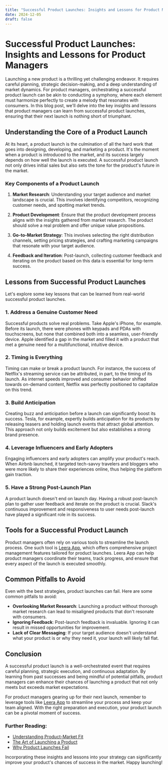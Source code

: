 ```yaml
---
title: "Successful Product Launches: Insights and Lessons for Product Managers"
date: 2024-12-05
draft: false
---
```

# Successful Product Launches: Insights and Lessons for Product Managers

Launching a new product is a thrilling yet challenging endeavor. It requires careful planning, strategic decision-making, and a deep understanding of market dynamics. For product managers, orchestrating a successful product launch can be akin to conducting a symphony, where each element must harmonize perfectly to create a melody that resonates with consumers. In this blog post, we'll delve into the key insights and lessons that product managers can learn from successful product launches, ensuring that their next launch is nothing short of triumphant.

## Understanding the Core of a Product Launch

At its heart, a product launch is the culmination of all the hard work that goes into designing, developing, and marketing a product. It's the moment when a product is introduced to the market, and its success largely depends on how well the launch is executed. A successful product launch not only drives initial sales but also sets the tone for the product's future in the market. 

### Key Components of a Product Launch

1. **Market Research**: Understanding your target audience and market landscape is crucial. This involves identifying competitors, recognizing customer needs, and spotting market trends.

2. **Product Development**: Ensure that the product development process aligns with the insights gathered from market research. The product should solve a real problem and offer unique value propositions.

3. **Go-to-Market Strategy**: This involves selecting the right distribution channels, setting pricing strategies, and crafting marketing campaigns that resonate with your target audience.

4. **Feedback and Iteration**: Post-launch, collecting customer feedback and iterating on the product based on this data is essential for long-term success.

## Lessons from Successful Product Launches

Let's explore some key lessons that can be learned from real-world successful product launches.

### 1. **Address a Genuine Customer Need**

Successful products solve real problems. Take Apple's iPhone, for example. Before its launch, there were phones with keypads and PDAs with touchscreens, but none that combined both into a seamless, user-friendly device. Apple identified a gap in the market and filled it with a product that met a genuine need for a multifunctional, intuitive device.

### 2. **Timing is Everything**

Timing can make or break a product launch. For instance, the success of Netflix's streaming service can be attributed, in part, to the timing of its launch. As internet speeds improved and consumer behavior shifted towards on-demand content, Netflix was perfectly positioned to capitalize on this trend.

### 3. **Build Anticipation**

Creating buzz and anticipation before a launch can significantly boost its success. Tesla, for example, expertly builds anticipation for its products by releasing teasers and holding launch events that attract global attention. This approach not only builds excitement but also establishes a strong brand presence.

### 4. **Leverage Influencers and Early Adopters**

Engaging influencers and early adopters can amplify your product's reach. When Airbnb launched, it targeted tech-savvy travelers and bloggers who were more likely to share their experiences online, thus helping the platform gain traction.

### 5. **Have a Strong Post-Launch Plan**

A product launch doesn't end on launch day. Having a robust post-launch plan to gather user feedback and iterate on the product is crucial. Slack's continuous improvement and responsiveness to user needs post-launch have played a significant role in its success.

## Tools for a Successful Product Launch

Product managers often rely on various tools to streamline the launch process. One such tool is [Leera App](https://leera.app), which offers comprehensive project management features tailored for product launches. Leera App can help product managers coordinate their teams, track progress, and ensure that every aspect of the launch is executed smoothly.

## Common Pitfalls to Avoid

Even with the best strategies, product launches can fail. Here are some common pitfalls to avoid:

- **Overlooking Market Research**: Launching a product without thorough market research can lead to misaligned products that don't resonate with consumers.
- **Ignoring Feedback**: Post-launch feedback is invaluable. Ignoring it can result in missed opportunities for improvement.
- **Lack of Clear Messaging**: If your target audience doesn't understand what your product is or why they need it, your launch will likely fall flat.

## Conclusion

A successful product launch is a well-orchestrated event that requires careful planning, strategic execution, and continuous adaptation. By learning from past successes and being mindful of potential pitfalls, product managers can enhance their chances of launching a product that not only meets but exceeds market expectations.

For product managers gearing up for their next launch, remember to leverage tools like [Leera App](https://leera.app) to streamline your process and keep your team aligned. With the right preparation and execution, your product launch can be a pivotal moment of success.

### Further Reading:
- [Understanding Product-Market Fit](https://www.productplan.com/glossary/product-market-fit/)
- [The Art of Launching a Product](https://www.forbes.com/sites/forbestechcouncil/2021/01/25/the-art-of-launching-a-product/?sh=4c9a8ae3148b)
- [Why Product Launches Fail](https://hbr.org/2011/04/why-most-product-launches-fail)

Incorporating these insights and lessons into your strategy can significantly improve your product's chances of success in the market. Happy launching!